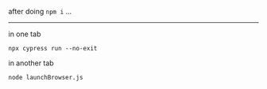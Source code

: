 after doing `npm i` ...

---

in one tab

`npx cypress run --no-exit`

in another tab

`node launchBrowser.js`
